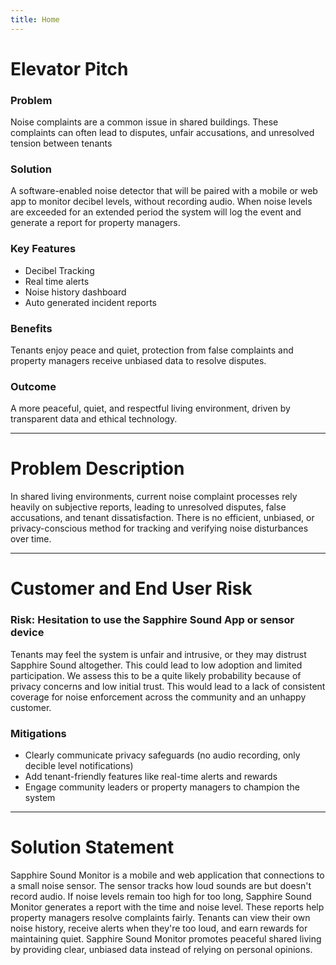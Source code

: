 ```yaml
---
title: Home
---
```

# Elevator Pitch
### Problem
Noise complaints are a common issue in shared buildings. These complaints can often lead to disputes, unfair accusations, and unresolved tension between tenants

### Solution
A software-enabled noise detector that will be paired with a mobile or web app to monitor decibel levels, without recording audio. When noise levels are exceeded for an extended period the system will log the event and generate a report for property managers.

### Key Features
- Decibel Tracking
- Real time alerts
- Noise history dashboard
- Auto generated incident reports

### Benefits
Tenants enjoy peace and quiet, protection from false complaints and property managers receive unbiased data to resolve disputes.

### Outcome
A more peaceful, quiet, and respectful living environment, driven by transparent data and ethical technology.

---
# Problem Description
In shared living environments, current noise complaint processes rely heavily on subjective reports, leading to unresolved disputes, false accusations, and tenant dissatisfaction. There is no efficient, unbiased, or privacy-conscious method for tracking and verifying noise disturbances over time.

---
# Customer and End User Risk
### Risk: Hesitation to use the Sapphire Sound App or sensor device
Tenants may feel the system is unfair and intrusive, or they may distrust Sapphire Sound altogether. This could lead to low adoption and limited participation. We assess this to be a quite likely probability because of privacy concerns and low initial trust. This would lead to a lack of consistent coverage for noise enforcement across the community and an unhappy customer.

### Mitigations
- Clearly communicate privacy safeguards (no audio recording, only decible level notifications)
- Add tenant-friendly features like real-time alerts and rewards
- Engage community leaders or property managers to champion the system

---
# Solution Statement
Sapphire Sound Monitor is a mobile and web application that connections to a small noise sensor. The sensor tracks how loud sounds are but doesn't record audio. If noise levels remain too high for too long, Sapphire Sound Monitor generates a report with the time and noise level. These reports help property managers resolve complaints fairly. Tenants can view their own noise history, receive alerts when they're too loud, and earn rewards for maintaining quiet. Sapphire Sound Monitor promotes peaceful shared living by providing clear, unbiased data instead of relying on personal opinions.